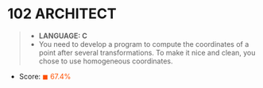 # 102 ARCHITECT

> * __LANGUAGE: C__
> * You need to develop a program to compute the coordinates of a point after several transformations. To make it nice and clean, you chose to use homogeneous coordinates.

* Score: <span style="color:rgb(255, 80,0)">&#9724; 67.4% </span>
